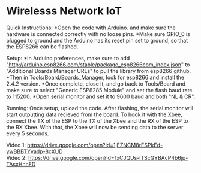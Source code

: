 # Wirelesss Network IoT 

Quick Instructions:
*Open the code with Arduino. and make sure the hardware is connected correctly with no loose pins.
*Make sure GPIO_0 is plugged to ground and the Arduino has its reset pin set to ground, so that the ESP8266 can be flashed.

Setup:
*In Arduino preferences, make sure to add "http://arduino.esp8266.com/stable/package_esp8266com_index.json" to "Additional Boards Manager URLs" to pull the library from esp8266 github. 
*Then in Tools/Board/Boards_Manager, look for esp8266 and install the 2.4.2 version. 
*Once complete, close it, and go back to Tools/Board and make sure to select "Generic ESP8285 Module" and set the flash baud rate to 115200. 
*Open serial monitor and set it to 9600 baud and both "NL & CR".

Running:
Once setup, upload the code. After flashing, the serial monitor will start outputting data recieved from the board. To hook it with the Xbee, connect the TX of the ESP to the TX of the Xbee and the RX of the ESP to the RX Xbee. With that, the Xbee will now be sending data to the server every 5 seconds.


Video 1: https://drive.google.com/open?id=1jEZNCM8rESPkEd-ywBBBTYvadp-8cXUD  <br />
Video 2: https://drive.google.com/open?id=1xCJQUs-lTScGYBAcP4b6jp-TAsxHhnFD
